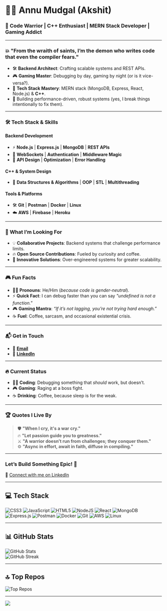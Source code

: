 # 👨‍💻 **Annu Mudgal (Akshit)**  
### 🚀 **Code Warrior** | **C++ Enthusiast** | **MERN Stack Developer** | **Gaming Addict**  

---

### 💥 **"From the wraith of saints, I’m the demon who writes code that even the compiler fears."**

- 🛠️ **Backend Architect**: Crafting scalable systems and REST APIs.  
- 🎮 **Gaming Master**: Debugging by day, gaming by night (or is it vice-versa?).  
- 🔧 **Tech Stack Mastery**: MERN stack (MongoDB, Express, React, Node.js) & **C++**.  
- 🚀 Building performance-driven, robust systems (yes, I break things intentionally to fix them).

---

### 🛠 **Tech Stack & Skills**  

#### **Backend Development**  
- ⚡ **Node.js** | **Express.js** | **MongoDB** | **REST APIs**  
- 🔗 **WebSockets** | **Authentication** | **Middleware Magic**  
- 🚀 **API Design** | **Optimization** | **Error Handling**  

#### **C++ & System Design**  
- 🧠 **Data Structures & Algorithms** | **OOP** | **STL** | **Multithreading**  

#### **Tools & Platforms**  
- 🛠️ **Git** | **Postman** | **Docker** | **Linux**  
- ☁️ **AWS** | **Firebase** | **Heroku**  

---

### 🎯 **What I’m Looking For**  
- 💡 **Collaborative Projects**: Backend systems that challenge performance limits.  
- 🔥 **Open Source Contributions**: Fueled by curiosity and coffee.  
- 🚀 **Innovative Solutions**: Over-engineered systems for greater scalability.  

---

### 🎮 **Fun Facts**  
- 🧑‍💻 **Pronouns**: He/Him (*because code is gender-neutral*).  
- ⚡ **Quick Fact**: I can debug faster than you can say *"undefined is not a function."*  
- 🎮 **Gaming Mantra**: *“If it’s not lagging, you’re not trying hard enough.”*  
- ☕ **Fuel**: Coffee, sarcasm, and occasional existential crisis.  

---

### 📬 **Get in Touch**  
- 📧 **[Email](mailto:akshitmudgal001@gmail.com)**  
- 🔗 **[LinkedIn](https://www.linkedin.com/in/annumudgal001)**  

---

### 🔥 **Current Status**  
- 👨‍💻 **Coding**: Debugging something that *should* work, but doesn’t.  
- 🎮 **Gaming**: Raging at a boss fight.  
- ☕ **Drinking**: Coffee, because sleep is for the weak.  

---

### 🏆 **Quotes I Live By**  
> 🛡️ **"When I cry, it's a war cry."**  
> 🔥 **"Let passion guide you to greatness."**  
> ⚔️ **"A warrior doesn’t run from challenges; they conquer them."**  
> ⚙️ **"Async in effort, await in faith, diffuse in compiling."**  

---

### **Let’s Build Something Epic! 🚀**  
🔗 [Connect with me on LinkedIn](https://www.linkedin.com/in/annumudgal001)

---

## 💻 **Tech Stack**  
![CSS3](https://img.shields.io/badge/css3-%231572B6.svg?style=for-the-badge&logo=css3&logoColor=white) ![JavaScript](https://img.shields.io/badge/javascript-%23323330.svg?style=for-the-badge&logo=javascript&logoColor=%23F7DF1E) ![HTML5](https://img.shields.io/badge/html5-%23E34F26.svg?style=for-the-badge&logo=html5&logoColor=white) ![NodeJS](https://img.shields.io/badge/node.js-6DA55F?style=for-the-badge&logo=node.js&logoColor=white) ![React](https://img.shields.io/badge/react-%2320232a.svg?style=for-the-badge&logo=react&logoColor=%2361DAFB) ![MongoDB](https://img.shields.io/badge/MongoDB-%234ea94b.svg?style=for-the-badge&logo=mongodb&logoColor=white) ![Express.js](https://img.shields.io/badge/express.js-%23404d59.svg?style=for-the-badge&logo=express&logoColor=white) ![Postman](https://img.shields.io/badge/postman-%23FF6C37.svg?style=for-the-badge&logo=postman&logoColor=white) ![Docker](https://img.shields.io/badge/docker-%230db7ed.svg?style=for-the-badge&logo=docker&logoColor=white) ![Git](https://img.shields.io/badge/git-%23F05033.svg?style=for-the-badge&logo=git&logoColor=white) ![AWS](https://img.shields.io/badge/aws-%23FF9900.svg?style=for-the-badge&logo=amazonaws&logoColor=white) ![Linux](https://img.shields.io/badge/linux-%23F7F7F7.svg?style=for-the-badge&logo=linux&logoColor=black)  

---

## 📊 **GitHub Stats**  
![GitHub Stats](https://github-readme-stats.vercel.app/api?username=annumudgal001&theme=dark&hide_border=true&include_all_commits=true&count_private=true)  
![GitHub Streak](https://nirzak-streak-stats.vercel.app/?user=annumudgal001&theme=dark&hide_border=true)  

---

## 🔝 **Top Repos**  
![Top Repos](https://github-contributor-stats.vercel.app/api?username=annumudgal001&limit=4&theme=dark&combine_all_yearly_contributions=true)

---

[![](https://visitcount.itsvg.in/api?id=annumudgal001&icon=0&color=0)](https://visitcount.itsvg.in)
